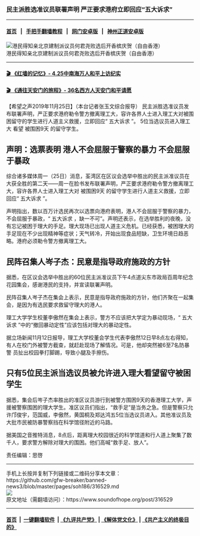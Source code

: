 ### 民主派胜选准议员联署声明 严正要求港府立即回应“五大诉求”
------------------------

#### [首页](https://github.com/gfw-breaker/banned-news3/blob/master/README.md) &nbsp;&nbsp;|&nbsp;&nbsp; [手把手翻墙教程](https://github.com/gfw-breaker/guides/wiki) &nbsp;&nbsp;|&nbsp;&nbsp; [网门安卓版](https://github.com/oGate2/oGate) &nbsp;&nbsp;|&nbsp;&nbsp; [神州正道安卓版](https://github.com/SzzdOgate/update) 



<div><img alt="港民得知亲北京建制派议员何君尧败选后开香槟庆贺（自由香港）" src="https://img.soundofhope.org/2019-11/galileo-cheng-5.jpg"/>
<br/><figcaption class="caption">
 港民得知亲北京建制派议员何君尧败选后开香槟庆贺（自由香港）
</figcaption></div><hr/>

#### [ 🎬  《红墙的记忆》- 4.25中南海万人和平上访纪实](http://141.164.39.94:10000/videos/legend/425.html)

 #### [ 🎬  《通往天安门的旅程》- 36名西方人天安门和平请愿 ](http://141.164.39.94:10000/videos/legend/JTT.html)

<div><div class="Content__Wrapper sc-1bvya0-0 grZQxZ">
 <p class="meta-top">
  <span class="meta">
   【希望之声2019年11月25日】（本台记者张玉文综合报导）
  </span>
  民主派胜选准议员发布联署声明，严正要求港府勒令警方撤离理工大，容许各界人士进入理工大对被围困留守的学生进行人道主义救援，立即回应“
  <ok href="/term/3671">
   五大诉求
  </ok>
  ”。
  <ok href="/term/195008">
   5位当选议员进入理工大
  </ok>
  看望
  <ok href="/term/195011">
   被围困9天
  </ok>
  的留守学生。
 </p>
 <h2>
  <strong>
   声明：选票表明 港人不会屈服于警察的暴力 不会屈服于暴政
  </strong>
 </h2>
 <p>
  综合诸多媒体周一（25日）消息，荃湾区在区议会选举中胜出的民主派准议员在大获全胜的第二天——周一在脸书发布联署声明，严正要求港府勒令警方撤离理工大，容许各界人士进入理工大对
  <ok href="/term/195011">
   被围困9天
  </ok>
  的留守学生进行人道主义救援，立即回应“
  <ok href="/term/3671">
   五大诉求
  </ok>
  ”。
 </p>
 <p>
  声明指出，数以百万计选民再次以选票向港府表明，港人不会屈服于警察的暴力，不会屈服于暴政，“
  <ok href="/term/3671">
   五大诉求
  </ok>
  ，缺一不可”。声明还表示，在选举胜利的夜晚，没有忘记被困于理大的手足。理大现场已出现人道主义危机。已经获悉，被困理大的手足现在不少出现精神等症状；天气转冷，开始出现食品短缺，卫生环境日趋恶略。港府必须勒令警方撤离理工大。
 </p>
 <h2>
  民阵召集人岑子杰：民意是指导政府施政的方针
 </h2>
 <p>
  据悉，在区议会选举中胜出的60位民主派准议员下午4点道尖东市政局百周年纪念花园集会，感谢港民的支持，并宣读联署声明。
 </p>
 <p>
  民阵召集人岑子杰在集会上表示，民意是指导政府施政的方针，他们齐聚在一起集会，是因为有选民要求救留守理大的港人。
 </p>
 <p>
  理工大学学生校董李傲然在集会上表示，警方不应该把大学定为暴动现场，“
  <ok href="/term/3671">
   五大诉求
  </ok>
  ”中的“撤回暴动定性”应该包括对理大的暴动定性。
 </p>
 <p>
  据立场新闻11月12日报导，理工大学校董会学生代表李傲然12日早8点左右得知，有人在校门外被警方截查，就赶赴现场了解情况。可是，他却突然被6至7名防暴警 员扯出校园拳打脚踢，导致小腿及手擦伤。
 </p>
 <h2>
  <strong>
   只有5位民主派当选议员被允许进入理大看望留守被困学生
  </strong>
 </h2>
 <p>
  据悉，集会后岑子杰率胜出的准区议员游行到被警方围困9天的香港理工大学，声援被警察围困的理大学生。准区议员们指出，“救手足”是当务之急。但是警察只允许邝俊宇，范国威，李傲然，黄国桐及郑达鸿五5位当选议员进入。其他准议员及大批市民被防暴警察挡在科学馆径附近的马路。
 </p>
 <p>
  据美国之音推特消息，8点后，距离理大校园很近的科学馆道和行人道上聚集了数千人，要求警方解除对理大的围困。他们高喊“救手足、放人”。
 </p>
 <p class="meta-btm">
  责任编辑：思啓
 </p>
</div>
</div>
<hr/>
手机上长按并复制下列链接或二维码分享本文章：<br/>
https://github.com/gfw-breaker/banned-news3/blob/master/pages/soh186/316529.md <br/>
<a href='https://github.com/gfw-breaker/banned-news3/blob/master/pages/soh186/316529.md'><img src='https://github.com/gfw-breaker/banned-news3/blob/master/pages/soh186/316529.md.png'/></a> <br/>
原文地址（需翻墙访问）：https://www.soundofhope.org/post/316529


------------------------
#### [首页](https://github.com/gfw-breaker/banned-news3/blob/master/README.md) &nbsp;|&nbsp; [一键翻墙软件](https://github.com/gfw-breaker/nogfw/blob/master/README.md) &nbsp;| [《九评共产党》](https://github.com/gfw-breaker/9ping.md/blob/master/README.md#九评之一评共产党是什么) | [《解体党文化》](https://github.com/gfw-breaker/jtdwh.md/blob/master/README.md) | [《共产主义的终极目的》](https://github.com/gfw-breaker/gczydzjmd.md/blob/master/README.md)


<img src='http://gfw-breaker.win/banned-news3/pages/soh186/316529.md' width='0px' height='0px'/>